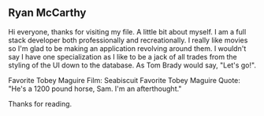 ## Ryan McCarthy

Hi everyone, thanks for visiting my file. A little bit about myself. I am a full stack developer both professionally and recreationally. I really like movies so I'm glad to be making an application revolving around them. I wouldn't say I have one specialization as I like to be a jack of all trades from the styling of the UI down to the database. As Tom Brady would say, "Let's go!".

Favorite Tobey Maguire Film: Seabiscuit
Favorite Tobey Maguire Quote: "He's a 1200 pound horse, Sam. I'm an afterthought."

Thanks for reading.
